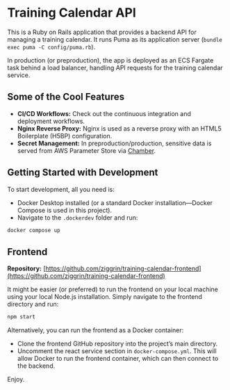 # Training Calendar API

This is a Ruby on Rails application that provides a backend API for managing a training calendar. It runs Puma as its application server (`bundle exec puma -C config/puma.rb`).

In production (or preproduction), the app is deployed as an ECS Fargate task behind a load balancer, handling API requests for the training calendar service.

## Some of the Cool Features

- **CI/CD Workflows:** Check out the continuous integration and deployment workflows.
- **Nginx Reverse Proxy:** Nginx is used as a reverse proxy with an HTML5 Boilerplate (H5BP) configuration.
- **Secret Management:** In preproduction/production, sensitive data is served from AWS Parameter Store via [Chamber](https://github.com/segmentio/chamber).

## Getting Started with Development

To start development, all you need is:
- Docker Desktop installed (or a standard Docker installation—Docker Compose is used in this project).
- Navigate to the `.dockerdev` folder and run:

```bash
docker compose up
```
## Frontend

**Repository:** [https://github.com/ziggrin/training-calendar-frontend](https://github.com/ziggrin/training-calendar-frontend)

It might be easier (or preferred) to run the frontend on your local machine using your local Node.js installation. Simply navigate to the frontend directory and run:

```bash
npm start
```

Alternatively, you can run the frontend as a Docker container:

- Clone the frontend GitHub repository into the project’s main directory.
- Uncomment the react service section in `docker-compose.yml`. This will allow Docker to run the frontend container, which can then connect to the backend.

Enjoy.